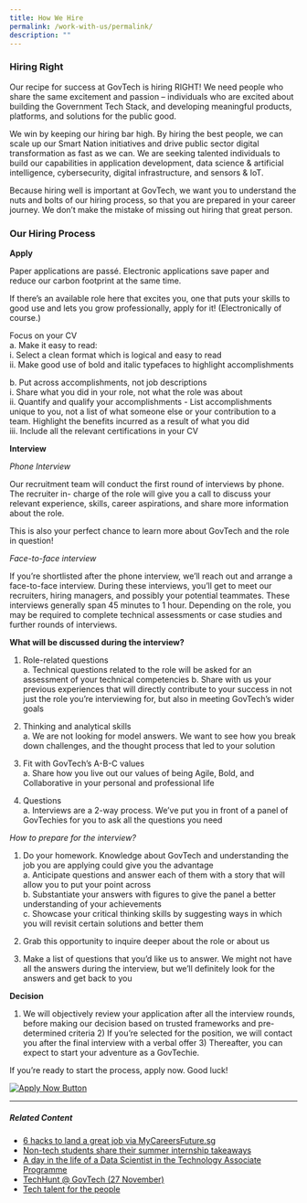 ```yaml
---
title: How We Hire
permalink: /work-with-us/permalink/
description: ""
---
```

### **Hiring Right**

Our recipe for success at GovTech is hiring RIGHT! We need people who share the same excitement and passion – individuals who are excited about building the Government Tech Stack, and developing meaningful products, platforms, and solutions for the public good.

We win by keeping our hiring bar high. By hiring the best people, we can scale up our Smart Nation initiatives and drive public sector digital transformation as fast as we can. We are seeking talented individuals to build our capabilities in application development, data science & artificial intelligence, cybersecurity, digital infrastructure, and sensors & IoT.

Because hiring well is important at GovTech, we want you to understand the nuts and bolts of our hiring process, so that you are prepared in your career journey. We don’t make the mistake of missing out hiring that great person.

### **Our Hiring Process**

**Apply**

Paper applications are passé. Electronic applications save paper and reduce our carbon footprint at the same time.

If there’s an available role here that excites you, one that puts your skills to good use and lets you grow professionally, apply for it! (Electronically of course.)

Focus on your CV  
a. Make it easy to read:  
i. Select a clean format which is logical and easy to read  
ii. Make good use of bold and italic typefaces to highlight accomplishments

b. Put across accomplishments, not job descriptions  
i. Share what you did in your role, not what the role was about  
ii. Quantify and qualify your accomplishments - List accomplishments unique to you, not a list of what someone else or your contribution to a team. Highlight the benefits incurred as a result of what you did  
iii. Include all the relevant certifications in your CV

**Interview**

_Phone Interview_

Our recruitment team will conduct the first round of interviews by phone. The recruiter in- charge of the role will give you a call to discuss your relevant experience, skills, career aspirations, and share more information about the role.

This is also your perfect chance to learn more about GovTech and the role in question!

_Face-to-face interview_

If you’re shortlisted after the phone interview, we’ll reach out and arrange a face-to-face interview. During these interviews, you’ll get to meet our recruiters, hiring managers, and possibly your potential teammates. These interviews generally span 45 minutes to 1 hour. Depending on the role, you may be required to complete technical assessments or case studies and further rounds of interviews.

**What will be discussed during the interview?**

1) Role-related questions  
a. Technical questions related to the role will be asked for an assessment of your technical competencies b. Share with us your previous experiences that will directly contribute to your success in not just the role you’re interviewing for, but also in meeting GovTech’s wider goals

2) Thinking and analytical skills  
a. We are not looking for model answers. We want to see how you break down challenges, and the thought process that led to your solution

3) Fit with GovTech’s A-B-C values  
a. Share how you live out our values of being Agile, Bold, and Collaborative in your personal and professional life

4) Questions  
a. Interviews are a 2-way process. We’ve put you in front of a panel of GovTechies for you to ask all the questions you need

_How to prepare for the interview?_

1) Do your homework. Knowledge about GovTech and understanding the job you are applying could give you the advantage  
a. Anticipate questions and answer each of them with a story that will allow you to put your point across  
b. Substantiate your answers with figures to give the panel a better understanding of your achievements  
c. Showcase your critical thinking skills by suggesting ways in which you will revisit certain solutions and better them

2) Grab this opportunity to inquire deeper about the role or about us

3) Make a list of questions that you’d like us to answer. We might not have all the answers during the interview, but we’ll definitely look for the answers and get back to you

**Decision**

1) We will objectively review your application after all the interview rounds, before making our decision based on trusted frameworks and pre-determined criteria 2) If you’re selected for the position, we will contact you after the final interview with a verbal offer 3) Thereafter, you can expect to start your adventure as a GovTechie.

If you’re ready to start the process, apply now. Good luck!

[![Apply Now Button](/images/careers/apply-now-01.png)](https://sggovterp.wd102.myworkdayjobs.com/PublicServiceCareers/0/refreshFacet/318c8bb6f553100021d223d9780d30be)

* * *

##### **Related Content**

*   [6 hacks to land a great job via MyCareersFuture.sg](https://www.tech.gov.sg/media/technews/hacks-to-land-a-great-job-via-mycareersfuture?utm_medium=recommender_0&utm_source=aHR0cHM6Ly93d3cudGVjaC5nb3Yuc2cvY2FyZWVycy9ob3ctd2UtaGlyZS8=&utm_content=aHR0cHM6Ly93d3cudGVjaC5nb3Yuc2cvbWVkaWEvdGVjaG5ld3MvaGFja3MtdG8tbGFuZC1hLWdyZWF0LWpvYi12aWEtbXljYXJlZXJzZnV0dXJl)
*   [Non-tech students share their summer internship takeaways](https://www.tech.gov.sg/media/technews/non-tech-students-share-internship-takeaways?utm_medium=recommender_1&utm_source=aHR0cHM6Ly93d3cudGVjaC5nb3Yuc2cvY2FyZWVycy9ob3ctd2UtaGlyZS8=&utm_content=aHR0cHM6Ly93d3cudGVjaC5nb3Yuc2cvbWVkaWEvdGVjaG5ld3Mvbm9uLXRlY2gtc3R1ZGVudHMtc2hhcmUtaW50ZXJuc2hpcC10YWtlYXdheXM=)
*   [A day in the life of a Data Scientist in the Technology Associate Programme](https://www.tech.gov.sg/media/technews/a-day-in-the-life-of-a-data-scientist-in-tap?utm_medium=recommender_2&utm_source=aHR0cHM6Ly93d3cudGVjaC5nb3Yuc2cvY2FyZWVycy9ob3ctd2UtaGlyZS8=&utm_content=aHR0cHM6Ly93d3cudGVjaC5nb3Yuc2cvbWVkaWEvdGVjaG5ld3MvYS1kYXktaW4tdGhlLWxpZmUtb2YtYS1kYXRhLXNjaWVudGlzdC1pbi10YXA=)
*   [TechHunt @ GovTech (27 November)](https://www.tech.gov.sg/media/events/techhunt-at-govtech?utm_medium=recommender_3&utm_source=aHR0cHM6Ly93d3cudGVjaC5nb3Yuc2cvY2FyZWVycy9ob3ctd2UtaGlyZS8=&utm_content=aHR0cHM6Ly93d3cudGVjaC5nb3Yuc2cvbWVkaWEvZXZlbnRzL3RlY2hodW50LWF0LWdvdnRlY2g=)
*   [Tech talent for the people](https://www.tech.gov.sg/media/technews/tech-talent-for-the-people?utm_medium=recommender_4&utm_source=aHR0cHM6Ly93d3cudGVjaC5nb3Yuc2cvY2FyZWVycy9ob3ctd2UtaGlyZS8=&utm_content=aHR0cHM6Ly93d3cudGVjaC5nb3Yuc2cvbWVkaWEvdGVjaG5ld3MvdGVjaC10YWxlbnQtZm9yLXRoZS1wZW9wbGU=)